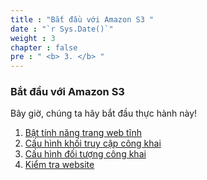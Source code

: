 ```yaml
---
title : "Bắt đầu với Amazon S3 "
date : "`r Sys.Date()`"
weight : 3
chapter : false
pre : " <b> 3. </b> "
---
```

### Bắt đầu với Amazon S3
Bây giờ, chúng ta hãy bắt đầu thực hành này!

1. [Bật tính năng trang web tĩnh](/3-configbucket/3.1-enastaticweb/)
2. [Cấu hình khối truy cập công khai](/3-configbucket/3.2-publicaccess/)
3. [Cấu hình đối tượng công khai](/3-configbucket/3.3-publicobject/)
4. [Kiểm tra website](/3-configbucket/3.4-testweb/)